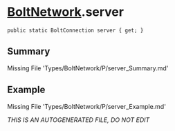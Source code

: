 # [BoltNetwork](Types/BoltNetwork.md).server
`public static BoltConnection server { get; }`
## Summary
Missing File 'Types/BoltNetwork/P/server_Summary.md'
## Example
Missing File 'Types/BoltNetwork/P/server_Example.md'

*THIS IS AN AUTOGENERATED FILE, DO NOT EDIT*
